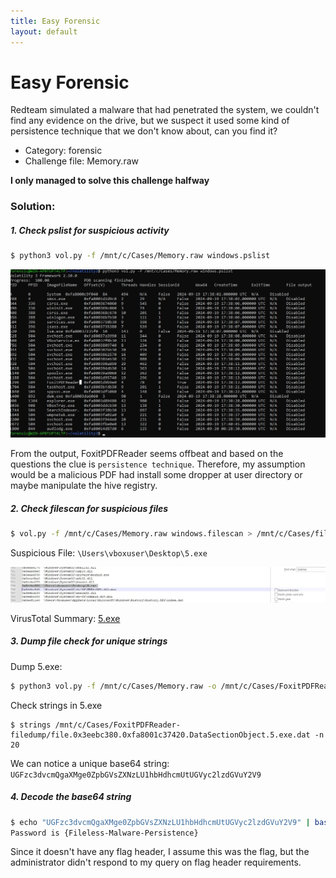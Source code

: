 ```yaml
---
title: Easy Forensic
layout: default
---
```


# Easy Forensic

Redteam simulated a malware that had penetrated the system, we couldn't find any evidence on the drive, but we suspect it used some kind of persistence technique that we don't know about, can you find it?

- Category: forensic
- Challenge file: Memory.raw

**I only managed to solve this challenge halfway**

### Solution:

##### 1. Check pslist for suspicious activity

```bash
$ python3 vol.py -f /mnt/c/Cases/Memory.raw windows.pslist
```

![easy-forensic-1](easy-forensic-1.jpg)

From the output, FoxitPDFReader seems offbeat and based on the questions the clue is `persistence technique`. Therefore, my assumption would be a malicious PDF had install some dropper at user directory or maybe manipulate the hive registry. 


##### 2. Check filescan for suspicious files

```bash
$ vol.py -f /mnt/c/Cases/Memory.raw windows.filescan > /mnt/c/Cases/filescan.txt  
```

Suspicious File: `\Users\vboxuser\Desktop\5.exe`

![easy-forensic-2](easy-forensic-2.jpg)

VirusTotal Summary: [5.exe](https://www.virustotal.com/gui/file/d6f47fb2f3d78fef76d0e04590bd8b650a45805e98a6d025acc4a657e2b90ee7)

##### 3. Dump file check for unique strings

Dump 5.exe:
```bash
$ python3 vol.py -f /mnt/c/Cases/Memory.raw -o /mnt/c/Cases/FoxitPDFReader-filedump/ windows.dumpfiles --physaddr 0x3eebc380
```

Check strings in 5.exe
```
$ strings /mnt/c/Cases/FoxitPDFReader-filedump/file.0x3eebc380.0xfa8001c37420.DataSectionObject.5.exe.dat -n 20
```

We can notice a unique base64 string: `UGFzc3dvcmQgaXMge0ZpbGVsZXNzLU1hbHdhcmUtUGVyc2lzdGVuY2V9`

##### 4. Decode the base64 string

```bash
$ echo "UGFzc3dvcmQgaXMge0ZpbGVsZXNzLU1hbHdhcmUtUGVyc2lzdGVuY2V9" | base64 -d
Password is {Fileless-Malware-Persistence}
```

Since it doesn't have any flag header, I assume this was the flag, but the administrator didn't respond to my query on flag header requirements.
